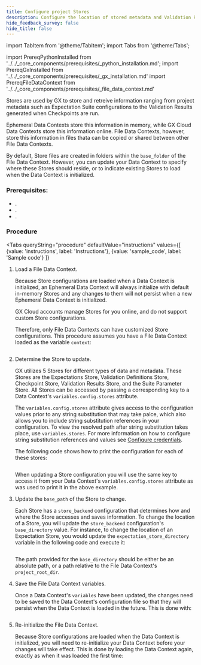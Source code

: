 ```yaml
---
title: Configure project Stores
description: Configure the location of stored metadata and Validation Results for a File Data Context.
hide_feedback_survey: false
hide_title: false
---
```


import TabItem from '@theme/TabItem';
import Tabs from '@theme/Tabs';

import PrereqPythonInstalled from '../../_core_components/prerequisites/_python_installation.md';
import PrereqGxInstalled from '../../_core_components/prerequisites/_gx_installation.md'
import PrereqFileDataContext from '../../_core_components/prerequisites/_file_data_context.md'


Stores are used by GX to store and retreive information ranging from project metadata such as Expectation Suite configurations to the Validation Results generated when Checkpoints are run.

Ephemeral Data Contexts store this information in memory, while GX Cloud Data Contexts store this information online.  File Data Contexts, however, store this information in files thata can be copied or shared between other File Data Contexts.

By default, Store files are created in folders within the `base_folder` of the File Data Context.  However, you can update your Data Context to specify where these Stores should reside, or to indicate existing Stores to load when the Data Context is initialized.

### Prerequisites:

- <PrereqPythonInstalled/>.
- <PrereqGxInstalled/>.
- <PrereqFileDataContext/>.

### Procedure

<Tabs 
   queryString="procedure"
   defaultValue="instructions"
   values={[
      {value: 'instructions', label: 'Instructions'},
      {value: 'sample_code', label: 'Sample code'}
   ]}
>

<TabItem value="instructions" label="Instructions">

1. Load a File Data Context.

   Because Store configurations are loaded when a Data Context is initialized, an Ephemeral Data Context will always initialize with default in-memory Stores and any changes to them will not persist when a new Ephemeral Data Context is initialized. 

   GX Cloud accounts manage Stores for you online, and do not support custom Store configurations.

   Therefore, only File Data Contexts can have customized Store configurations.  This procedure assumes you have a File Data Context loaded as the variable `context`:

   ```python title="Python" name="docs/docusaurus/docs/core/configure_project_settings/_examples/configure_metadata_stores.py - retrieve a File Data Context"
   ```

2. Determine the Store to update.

   GX utilizes 5 Stores for different types of data and metadata.  These Stores are the Expectations Store, Validation Definitions Store, Checkpoint Store, Validation Results Store, and the Suite Parameter Store.  All Stores can be accessed by passing a corresponding key to a Data Context's `variables.config.stores` attribute.  

   The `variables.config.stores` attribute gives access to the configuration values prior to any string substitution that may take palce, which also allows you to include string substitution references in your configuration.  To view the resolved path after string substitution takes place, use `variables.stores`.  For more information on how to configure string substitution references and values see [Configure credentials](/core/configure_project_settings/configure_credentials/configure_credentials.md).

   The following code shows how to print the configuration for each of these stores:

   ```python title="Python" name="docs/docusaurus/docs/core/configure_project_settings/_examples/configure_metadata_stores.py - access Metadata Store configurations"
   ```
   
   When updating a Store configuration you will use the same key to access it from your Data Context's `variables.config.stores` attribute as was used to print it in the above example.
   
3. Update the `base_path` of the Store to change.

   Each Store has a `store_backend` configuration that determines how and where the Store accesses and saves information.  To change the location of a Store, you will update the `store_backend` configuration's `base_directory` value.  For instance, to change the location of an Expectation Store, you would update the `expectation_store_directory` variable in the following code and execute it:

   ```pyhton title="Python" name="docs/docusaurus/docs/core/configure_project_settings/_examples/configure_metadata_stores.py - example update Expectations Store base directory"
   ```

   The path provided for the `base_directory` should be either be an absolute path, or a path relative to the File Data Context's `project_root_dir`.

4. Save the File Data Context variables.

   Once a Data Context's `variables` have been updated, the changes need to be saved to the Data Context's configuration file so that they will persist when the Data Context is loaded in the future.  This is done with:

   ```python title="Python" name="docs/docusaurus/docs/core/configure_project_settings/_examples/configure_metadata_stores.py - save changes to the Data Context"
   ```

5. Re-initialize the File Data Context.

   Because Store configurations are loaded when the Data Context is initialized, you will need to re-initialize your Data Context before your changes will take effect.  This is done by loading the Data Context again, exactly as when it was loaded the first time:

   ```python title="Python" name="docs/docusaurus/docs/core/configure_project_settings/_examples/configure_metadata_stores.py - re-initialize the Data Context"
   ```

</TabItem>

<TabItem value="sample_code" label="Sample code">

```python title="Python" name="docs/docusaurus/docs/core/configure_project_settings/_examples/configure_metadata_stores.py - full code example"
```

</TabItem>

</Tabs>

